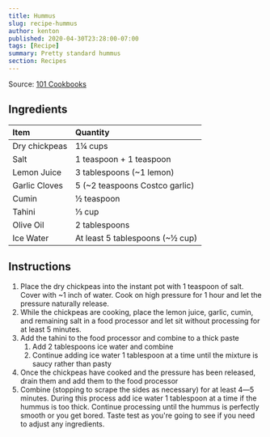 ```yaml
---
title: Hummus
slug: recipe-hummus
author: kenton
published: 2020-04-30T23:28:00-07:00
tags: [Recipe]
summary: Pretty standard hummus
section: Recipes
---
```


Source: [101 Cookbooks](https://www.101cookbooks.com/instant-pot-hummus-recipe/)

## Ingredients

| Item | Quantity |
|:-|:-|
| Dry chickpeas | 1¼ cups |
| Salt | 1 teaspoon + 1 teaspoon |
| Lemon Juice | 3 tablespoons (~1 lemon) |
| Garlic Cloves | 5 (~2 teaspoons Costco garlic) |
| Cumin | ½ teaspoon |
| Tahini | ⅓ cup |
| Olive Oil | 2 tablespoons |
| Ice Water | At least 5 tablespoons (~½ cup) |

## Instructions

1. Place the dry chickpeas into the instant pot with 1 teaspoon of salt. Cover with ~1 inch of water. Cook on high pressure for 1 hour and let the pressure naturally release.
2. While the chickpeas are cooking, place the lemon juice, garlic, cumin, and remaining salt in a food processor and let sit without processing for at least 5 minutes.
3. Add the tahini to the food processor and combine to a thick paste
    1. Add 2 tablespoons ice water and combine
    2. Continue adding ice water 1 tablespoon at a time until the mixture is saucy rather than pasty
4. Once the chickpeas have cooked and the pressure has been released, drain them and add them to the food processor
5. Combine (stopping to scrape the sides as necessary) for at least 4―5 minutes. During this process add ice water 1 tablespoon at a time if the hummus is too thick. Continue processing until the hummus is perfectly smooth or you get bored. Taste test as you're going to see if you need to adjust any ingredients.

